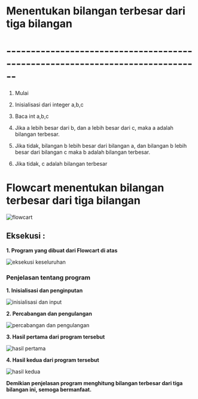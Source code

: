 # Menentukan bilangan terbesar dari tiga bilangan

# ------------------------------------------------------------------------------

1. Mulai

2. Inisialisasi dari integer a,b,c

3. Baca int a,b,c

4. Jika a lebih besar dari b, dan a lebih besar dari c, maka a adalah 
bilangan terbesar.

5. Jika tidak, bilangan b lebih besar dari bilangan a, dan bilangan b 
lebih besar dari bilangan c maka b adalah bilangan terbesar.

6. Jika tidak, c adalah bilangan terbesar

# Flowcart menentukan bilangan terbesar dari tiga bilangan 

![flowcart](https://user-images.githubusercontent.com/45907948/52679012-3098ca00-2f66-11e9-94e4-3b9222796247.png)

## **Eksekusi :** 

**1. Program yang dibuat dari Flowcart di atas**

![eksekusi 
keseluruhan](https://user-images.githubusercontent.com/45907948/52679112-97b67e80-2f66-11e9-9214-e6cad2ae8955.png)

### **Penjelasan tentang program**
 
**1. Inisialisasi dan penginputan**

![inisialisasi dan 
input](https://user-images.githubusercontent.com/45907948/52679116-98e7ab80-2f66-11e9-867a-e9649e16ad02.png)

**2. Percabangan dan pengulangan**

![percabangan dan 
pengulangan](https://user-images.githubusercontent.com/45907948/52679110-971de800-2f66-11e9-8ec5-c4cb9c790a45.png)

**3. Hasil pertama dari program tersebut**

![hasil 
pertama](https://user-images.githubusercontent.com/45907948/52679115-984f1500-2f66-11e9-87e1-ef093da5e022.png)

**4. Hasil kedua dari program tersebut**

![hasil 
kedua](https://user-images.githubusercontent.com/45907948/52679114-984f1500-2f66-11e9-9dc4-efd0a74cadda.png)

**Demikian penjelasan program menghitung bilangan terbesar dari tiga 
bilangan ini, semoga bermanfaat.**

